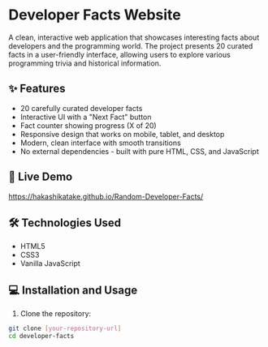 # Developer Facts Website

A clean, interactive web application that showcases interesting facts about developers and the programming world. The project presents 20 curated facts in a user-friendly interface, allowing users to explore various programming trivia and historical information.

## ✨ Features

- 20 carefully curated developer facts
- Interactive UI with a "Next Fact" button
- Fact counter showing progress (X of 20)
- Responsive design that works on mobile, tablet, and desktop
- Modern, clean interface with smooth transitions
- No external dependencies - built with pure HTML, CSS, and JavaScript

## 🚀 Live Demo

https://hakashikatake.github.io/Random-Developer-Facts/

## 🛠️ Technologies Used

- HTML5
- CSS3
- Vanilla JavaScript

## 💻 Installation and Usage

1. Clone the repository:
```bash
git clone [your-repository-url]
cd developer-facts
